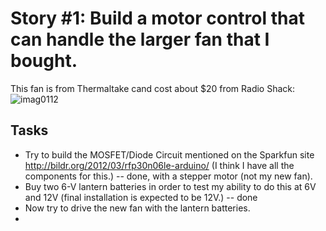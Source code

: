 # Story #1: Build a motor control that can handle the larger fan that I bought.

This fan is from Thermaltake cand cost about $20 from Radio Shack:
![imag0112](https://cloud.githubusercontent.com/assets/5296671/7376441/67c410ea-eda5-11e4-80fe-4a7aac588304.jpg)

## Tasks

* Try to build the MOSFET/Diode Circuit mentioned on the Sparkfun site http://bildr.org/2012/03/rfp30n06le-arduino/ (I think I have all the components for this.) -- done, with a stepper motor (not my new fan).
* Buy two 6-V lantern batteries in order to test my ability to do this at 6V and 12V (final installation is expected to be 12V.) -- done
* Now try to drive the new fan with the lantern batteries.
* 

